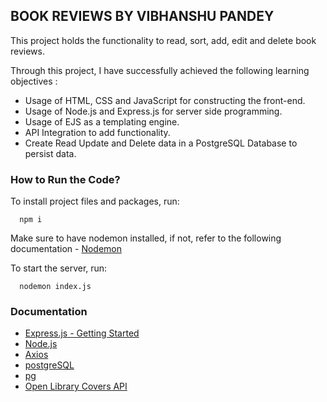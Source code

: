 ## BOOK REVIEWS BY VIBHANSHU PANDEY

This project holds the functionality to read, sort, add, edit and delete book reviews.

Through this project, I have successfully achieved the following learning objectives :

- Usage of HTML, CSS and JavaScript for constructing the front-end.
- Usage of Node.js and Express.js for server side programming.
- Usage of EJS as a templating engine.
- API Integration to add functionality.
- Create Read Update and Delete data in a PostgreSQL Database to persist data.


### How to Run the Code?

To install project files and packages, run: 

```node
  npm i 
```
Make sure to have nodemon installed, if not, refer to the following documentation - [Nodemon](https://www.npmjs.com/package/nodemon)

To start the server, run: 

```node
  nodemon index.js
```


### Documentation

- [Express.js - Getting Started](https://expressjs.com/en/starter/installing.html)
- [Node.js](https://nodejs.org/docs/latest/api/)
- [Axios](https://axios-http.com/docs/intro)
- [postgreSQL](https://www.postgresql.org/docs/current/index.html)
- [pg](https://node-postgres.com)
- [Open Library Covers API](https://openlibrary.org/dev/docs/api/covers)